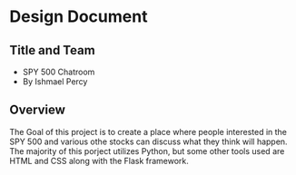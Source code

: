 # Design Document

## Title and Team
- SPY 500 Chatroom
- By Ishmael Percy


## Overview
The Goal of this project is to create a place where people interested in the SPY 500 and various othe stocks can discuss what they think will happen. The majority of this porject utilizes Python, but some other tools used are HTML and CSS along with the Flask framework.




